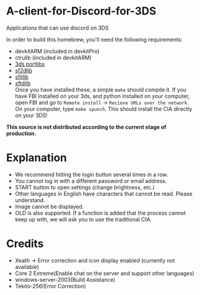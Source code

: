 # A-client-for-Discord-for-3DS
Applications that can use discord on 3DS

In order to build this homebrew, you'll need the following requirements:
* devkitARM (included in devkitPro)
* ctrulib (included in devkitARM)
* [3ds portlibs](https://github.com/Cruel/3ds_portlibs)
* [sf2dlib](https://github.com/xerpi/sf2dlib)
* [sfillib](https://github.com/xerpi/sfillib)
* [sftdlib](https://github.com/xerpi/sftdlib)  
Once you have installed these, a simple `make` should compile it. If you have FBI installed on your 3ds, and python installed on your computer, open FBI and go to `Remote install` -> `Recieve URLs over the network`.
 On your computer, type `make spunch`. This should install the CIA directly on your 3DS!
 
**This source is not distributed according to the current stage of production.**

# Explanation
* We recommend hitting the login button several times in a row.
* You cannot log in with a different password or email address.
* START button to open settings (change brightness, etc.)
* Other languages in English have characters that cannot be read. Please understand.
* Image cannot be displayed.
* OLD is also supported.
If a function is added that the process cannot keep up with, we will ask you to use the traditional CIA.

# Credits
* Xeath → Error correction and icon display enabled (currently not available)
* Core 2 Extreme(Enable chat on the server and support other languages)
* windows-server-2003(Build Assistance)
* Tekito-256(Error Correction)
